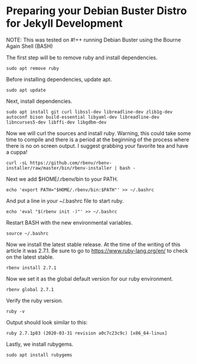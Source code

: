 # Preparing your Debian Buster Distro for Jekyll Development

NOTE: This was tested on #!++ running Debian Buster using the Bourne Again Shell (BASH)

The first step will be to remove ruby and install dependencies.

`sudo apt remove ruby`

Before installing dependencies, update apt.

`sudo apt update` 

Next, install dependencies.

`sudo apt install git curl libssl-dev libreadline-dev zlib1g-dev autoconf bison build-essential libyaml-dev libreadline-dev libncurses5-dev libffi-dev libgdbm-dev`

Now we will curl the sources and install ruby. Warning, this could take some time to compile and there is a period at the beginning of the process where there is no on screen output. I suggest grabbing your favorite tea and have a cuppa!

`curl -sL https://github.com/rbenv/rbenv-installer/raw/master/bin/rbenv-installer | bash -`

Next we add $HOME/.rbenv/bin to your PATH. 

`echo 'export PATH="$HOME/.rbenv/bin:$PATH"' >> ~/.bashrc`

And put a line in your ~/.bashrc file to start ruby.

`echo 'eval "$(rbenv init -)"' >> ~/.bashrc`

Restart BASH with the new environmental variables.

`source ~/.bashrc`

Now we install the latest stable release.  At the time of the writing of this article it was 2.7.1.  Be sure to go to https://www.ruby-lang.org/en/ to check on the latest stable.

`rbenv install 2.7.1`

Now we set it as the global default version for our ruby environment.

`rbenv global 2.7.1`

Verify the ruby version.

`ruby -v`

Output should look similar to this:

`ruby 2.7.1p83 (2020-03-31 revision a0c7c23c9c) [x86_64-linux]`

Lastly, we install rubygems.

`sudo apt install rubygems`